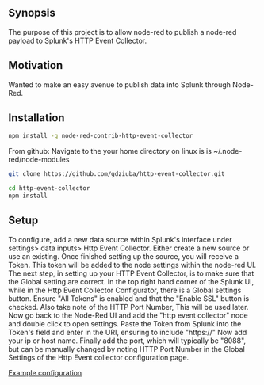 ## Synopsis

The purpose of this project is to allow node-red to publish a node-red payload to Splunk's HTTP Event Collector. 

## Motivation

Wanted to make an easy avenue to publish data into Splunk through Node-Red.

## Installation

```sh
npm install -g node-red-contrib-http-event-collector
```
From github:
Navigate to the your home directory on linux is is ~/.node-red/node-modules
```sh
git clone https://github.com/gdziuba/http-event-collector.git
```
```sh
cd http-event-collector
npm install
```

## Setup
To configure, add a new data source within Splunk's interface under settings> data inputs> Http Event Collector. Either create a new source or use an existing. Once finished setting up the source, you will receive a Token. This token will be added to the node settings within the node-red UI. The next step, in setting up your HTTP Event Collector, is to make sure that the Global setting are correct. In the top right hand corner of the Splunk UI, while in the Http Event Collector Configurator, there is a Global settings button. Ensure "All Tokens" is enabled and that the "Enable SSL" button is checked. Also take note of the HTTP Port Number, This will be used later. Now go back to the Node-Red UI and add the "http event collector" node and double click to open settings. Paste the Token from Splunk into the Token's field and enter in the URI, ensuring to include "https://" Now add your ip or host name. Finally add the port, which will typically be "8088", but can be manually changed by noting HTTP Port Number in the Global Settings of the Http Event collector configuration page.

[Example configuration](https://i.imgur.com/9noXzGI.png)

